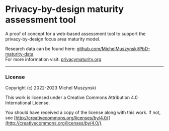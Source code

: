 # Privacy-by-design maturity assessment tool
A proof of concept for a web-based assessment tool to support the privacy-by-design focus area maturity model.

Research data can be found here: [github.com/MichelMuszynski/PbD-maturity-data](https://github.com/MichelMuszynski/PbD-maturity-data)\
For more information visit: [privacymaturity.org](http://www.privacymaturity.org)

---

### License

Copyright (c) 2022-2023 Michel Muszynski

This work is licensed under a
Creative Commons Attribution 4.0 International License.

You should have received a copy of the license along with this
work. If not, see [http://creativecommons.org/licenses/by/4.0/](http://creativecommons.org/licenses/by/4.0/).
